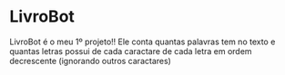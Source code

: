 # LivroBot
LivroBot é o meu 1º projeto!!
Ele conta quantas palavras tem no texto e quantas letras possui de cada caractare de cada letra em ordem decrescente (ignorando outros caractares)
